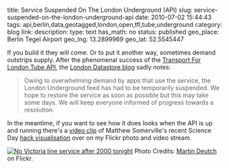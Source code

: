 title: Service Suspended On The London Underground (API)
slug: service-suspended-on-the-london-underground-api
date: 2010-07-02 15:44:43
tags: api,berlin,data,geotagged,london,open,tfl,tube,underground
category: blog
link: 
description: 
type: text
has_math: no
status: published
geo_place: Berlin Tegel Airport
geo_lng: 13.2899969
geo_lat: 52.5545447

If you build it they will come. Or to put it another way, sometimes demand outstrips supply. After the phenomenal success of the [Transport For London Tube API](/2010/06/24/wheres-my-tube-train-ah-theres-my-tube-train/ "/2010/06/24/wheres-my-tube-train-ah-theres-my-tube-train/"), the [London Datastore blog](http://data.london.gov.uk/blog/tube-feed-update "http://data.london.gov.uk/blog/tube-feed-update") sadly notes:



> Owing to overwhelming demand by apps that use the service, the London Underground feed has had to be temporarily suspended. We hope to restore the service as soon as possible but this may take some days. We will keep everyone informed of progress towards a resolution.


In the meantime, if you want to see how it does looks when the API is up and running there's a [video clip](http://www.flickr.com/photos/vicchi/4730203122/ "http://www.flickr.com/photos/vicchi/4730203122/") of Matthew Somerville's recent Science Day [hack visualisation](http://traintimes.org.uk:81/map/tube/ "http://traintimes.org.uk:81/map/tube/") over on my Flickr photo and video stream.

[![No Victoria line service after 2000 tonight](http://farm2.static.flickr.com/1241/544723172_73b17ecd89_d.jpg)](http://www.flickr.com/photos/teflon/544723172/ "No Victoria line service after 2000 tonight")
Photo Credits: [Martin Deutch](http://www.flickr.com/photos/teflon/544723172/ "http://www.flickr.com/photos/teflon/544723172/") on Flickr.


